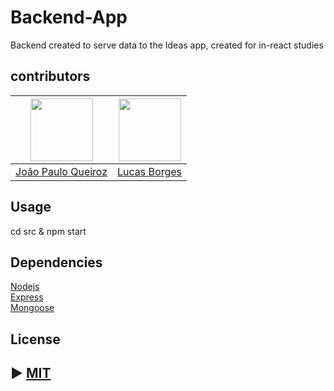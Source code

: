 # Backend-App
<p>
   Backend created to serve data to the Ideas app, created for in-react studies
<p>
   
## contributors
| [<img src="https://avatars1.githubusercontent.com/u/20147907?s=400&u=8e9a1fc254784b7eb43d8ee39707bc2ad7c70996&v=4" width="100px;"/>](https://github.com/joaopauloqueiroz) | [<img src="https://avatars0.githubusercontent.com/u/13333634?s=400&v=4" width="100px;"/>](https://github.com/luborges) |
| :-----------------------------------------------------------------------------------------------------------------: | :-----------------------------------------------------------------------------------------------------------------------: |
|                                       [João Paulo Queiroz](https://github.com/joaopauloqueiroz)                                        |                                      [Lucas Borges](https://github.com/luborges)                                       |
   
   
## Usage
<p>
   cd src & npm start
</p>

## Dependencies
   [Nodejs](https://nodejs.org/en/)
   <br />
   [Express](https://expressjs.com/pt-br/)
   <br />
   [Mongoose](https://mongoosejs.com/)
## License
## ► [MIT](https://github.com/diego3g/react-vimeo/blob/master/LICENSE.md)
